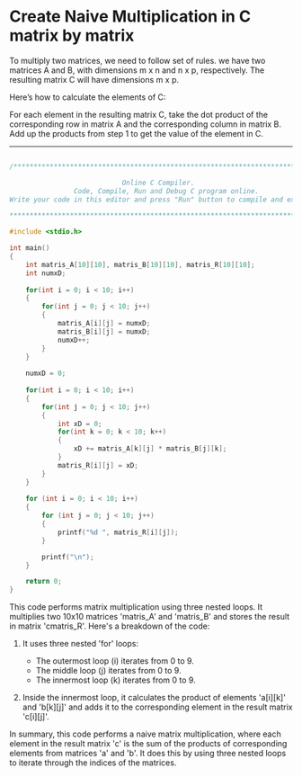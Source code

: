 # Create Naive Multiplication in C  matrix by matrix

To multiply two matrices, we need to follow set of rules. we have two matrices A and B, with dimensions m x n and n x p, respectively. The resulting matrix C will have dimensions m x p.

Here’s how to calculate the elements of C:

For each element in the resulting matrix C, take the dot product of the corresponding row in matrix A and the corresponding column in matrix B.
Add up the products from step 1 to get the value of the element in C.

---

```c

/******************************************************************************

                            Online C Compiler.
                Code, Compile, Run and Debug C program online.
Write your code in this editor and press "Run" button to compile and execute it.

*******************************************************************************/

#include <stdio.h>

int main()
{
    int matris_A[10][10], matris_B[10][10], matris_R[10][10];
    int numxD;
    
    for(int i = 0; i < 10; i++)
    {
        for(int j = 0; j < 10; j++)
        {
            matris_A[i][j] = numxD;
            matris_B[i][j] = numxD;
            numxD++;
        }
    }
    
    numxD = 0;
    
    for(int i = 0; i < 10; i++)
    {
        for(int j = 0; j < 10; j++)
        {
            int xD = 0;
            for(int k = 0; k < 10; k++)
            {
                xD += matris_A[k][j] * matris_B[j][k];
            }
            matris_R[i][j] = xD;
        }
    }
    
    for (int i = 0; i < 10; i++)
	{
		for (int j = 0; j < 10; j++)
		{
			printf("%d ", matris_R[i][j]);
		}

		printf("\n");
	}

    return 0;
}

```


This code performs matrix multiplication using three nested loops. 
It multiplies two 10x10 matrices 'matris_A' and 'matris_B' and stores the result in matrix 'cmatris_R'. 
Here's a breakdown of the code:

1. It uses three nested 'for' loops:
   - The outermost loop (i) iterates from 0 to 9.
   - The middle loop (j) iterates from 0 to 9.
   - The innermost loop (k) iterates from 0 to 9.

2. Inside the innermost loop, it calculates the product of elements 'a[i][k]' 
and 'b[k][j]' and adds it to the corresponding element 
in the result matrix 'c[i][j]'.

In summary, this code performs a naive matrix multiplication, 
where each element in the result matrix 'c' is the sum of the products of 
corresponding elements from matrices 'a' and 'b'. It does this by using three 
nested loops to iterate through the indices of the matrices.
